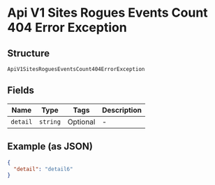 
# Api V1 Sites Rogues Events Count 404 Error Exception

## Structure

`ApiV1SitesRoguesEventsCount404ErrorException`

## Fields

| Name | Type | Tags | Description |
|  --- | --- | --- | --- |
| `detail` | `string` | Optional | - |

## Example (as JSON)

```json
{
  "detail": "detail6"
}
```

